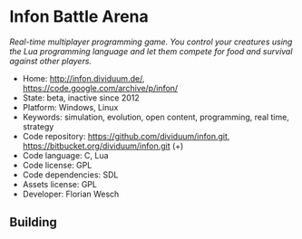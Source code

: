 # Infon Battle Arena

_Real-time multiplayer programming game. You control your creatures using the Lua programming language and let them compete for food and survival against other players._

- Home: http://infon.dividuum.de/, https://code.google.com/archive/p/infon/
- State: beta, inactive since 2012
- Platform: Windows, Linux
- Keywords: simulation, evolution, open content, programming, real time, strategy
- Code repository: https://github.com/dividuum/infon.git, https://bitbucket.org/dividuum/infon.git (+)
- Code language: C, Lua
- Code license: GPL
- Code dependencies: SDL
- Assets license: GPL
- Developer: Florian Wesch

## Building

